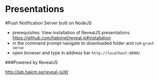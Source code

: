 Presentations 
==================

#Push Notification Server built on NodeJS

*	prerequisites: View installation of RevealJS presentations <https://github.com/hakimel/reveal.js#installation>
*	in the command prompt navigate to downloaded folder and run ``grunt serve``
*	open browser and type in address bar ``http://localhost:8000/``

###Powered by RevealJS

<http://lab.hakim.se/reveal-js/#/>